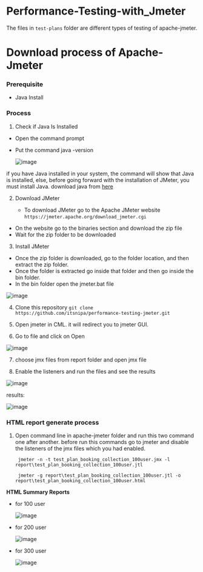 # Performance-Testing-with_Jmeter


The files in ```test-plans``` folder are different types of testing of apache-jmeter.

# Download process of Apache-Jmeter

### **Prerequisite**

- Java Install

### **Process**

1. Check if Java Is Installed
- Open the command prompt
- Put the command java -version


  ![image](https://github.com/user-attachments/assets/1979e523-80be-481c-bcf7-806ce634b48b)

if you have Java installed in your system, the command will show that Java is installed, else, before going forward with the installation of JMeter, you must install Java. download java from [here](https://www.oracle.com/java/technologies/downloads/)


2. Download JMeter

   - To download JMeter go to the Apache JMeter website
```https://jmeter.apache.org/download_jmeter.cgi```

- On the website go to the binaries section and download the zip file
- Wait for the zip folder to be downloaded

3.  Install JMeter
   - Once the zip folder is downloaded, go to the folder location, and then extract the zip folder.
   - Once the folder is extracted go inside that folder and then go inside the bin folder.
   - In the bin folder open the jmeter.bat file


![image](https://github.com/user-attachments/assets/56f4d80d-5976-410b-aa99-60ce6d6f2ea5)


4. Clone this repository
```git clone https://github.com/itsnipa/performance-testing-jmeter.git ```

5. Open jmeter in CML. it will redirect you to jmeter GUI.

   
6. Go to file and click on Open

![image](https://github.com/user-attachments/assets/44631686-3d77-41ba-9c36-1adcda12c2ab)

7. choose jmx files from report folder and open jmx file

8. Enable the listeners and run the files and see the results

![image](https://github.com/user-attachments/assets/62d51143-7c8a-475e-9824-41d4e0394ef4)

  results:

![image](https://github.com/user-attachments/assets/426f05ba-7fc5-4255-b078-41e5c9de6e9d)




  ### **HTML report generate process**


1. Open command line in apache-jmeter folder and run this two command one after another. before run this commands go to jmeter and disable the listeners of the jmx files which you had enabled.

   ```
    jmeter -n -t test_plan_booking_collection_100user.jmx -l report\test_plan_booking_collection_100user.jtl
   ```
   ```
    jmeter -g report\test_plan_booking_collection_100user.jtl -o report\test_plan_booking_collection_100user.html
   ```


**HTML Summary Reports**

  - for 100 user


    ![image](https://github.com/user-attachments/assets/0b4fb9e5-abe1-4c1f-8102-348b2d8a2185)


 - for 200 user


   ![image](https://github.com/user-attachments/assets/0def7bdc-a34a-49ee-a5de-0fd71d388a19)


 - for 300 user


   ![image](https://github.com/user-attachments/assets/923202ae-112c-47f5-abc1-730023aaa569)




